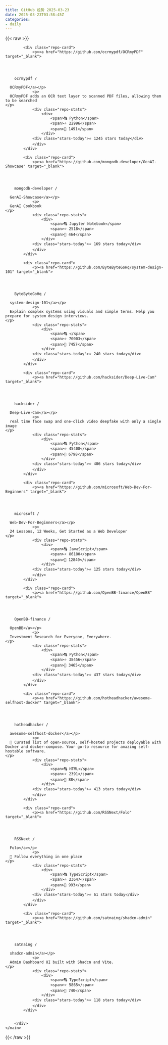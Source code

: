 ```yaml
---
title: GitHub 趋势 2025-03-23
date: 2025-03-23T03:58:45Z
categories:
- daily
---
```

<link rel="stylesheet" href="/public/css/trending.css">
{{< raw >}}
	<main class="container">
        <div class="repo-list" id="repoList">

	
			<div class="repo-card">
				<p><a href="https://github.com/ocrmypdf/OCRmyPDF" target="_blank">
    


      
        ocrmypdf /

      OCRmyPDF</a></p>
				<p>
      OCRmyPDF adds an OCR text layer to scanned PDF files, allowing them to be searched
    </p>
				<div class="repo-stats">
					<div>
						<span>🔠 Python</span>
						<span>⭐ 22996</span>
						<span>🔱 1491</span>
					</div>
				<div class="stars-today">⭐ 1245 stars today</div>
				</div>
			</div>
	
			<div class="repo-card">
				<p><a href="https://github.com/mongodb-developer/GenAI-Showcase" target="_blank">
    


      
        mongodb-developer /

      GenAI-Showcase</a></p>
				<p>
      GenAI Cookbook
    </p>
				<div class="repo-stats">
					<div>
						<span>🔠 Jupyter Notebook</span>
						<span>⭐ 2518</span>
						<span>🔱 464</span>
					</div>
				<div class="stars-today">⭐ 169 stars today</div>
				</div>
			</div>
	
			<div class="repo-card">
				<p><a href="https://github.com/ByteByteGoHq/system-design-101" target="_blank">
    


      
        ByteByteGoHq /

      system-design-101</a></p>
				<p>
      Explain complex systems using visuals and simple terms. Help you prepare for system design interviews.
    </p>
				<div class="repo-stats">
					<div>
						<span>🔠 </span>
						<span>⭐ 70003</span>
						<span>🔱 7457</span>
					</div>
				<div class="stars-today">⭐ 240 stars today</div>
				</div>
			</div>
	
			<div class="repo-card">
				<p><a href="https://github.com/hacksider/Deep-Live-Cam" target="_blank">
    


      
        hacksider /

      Deep-Live-Cam</a></p>
				<p>
      real time face swap and one-click video deepfake with only a single image
    </p>
				<div class="repo-stats">
					<div>
						<span>🔠 Python</span>
						<span>⭐ 45408</span>
						<span>🔱 6798</span>
					</div>
				<div class="stars-today">⭐ 406 stars today</div>
				</div>
			</div>
	
			<div class="repo-card">
				<p><a href="https://github.com/microsoft/Web-Dev-For-Beginners" target="_blank">
    


      
        microsoft /

      Web-Dev-For-Beginners</a></p>
				<p>
      24 Lessons, 12 Weeks, Get Started as a Web Developer
    </p>
				<div class="repo-stats">
					<div>
						<span>🔠 JavaScript</span>
						<span>⭐ 86180</span>
						<span>🔱 12840</span>
					</div>
				<div class="stars-today">⭐ 125 stars today</div>
				</div>
			</div>
	
			<div class="repo-card">
				<p><a href="https://github.com/OpenBB-finance/OpenBB" target="_blank">
    


      
        OpenBB-finance /

      OpenBB</a></p>
				<p>
      Investment Research for Everyone, Everywhere.
    </p>
				<div class="repo-stats">
					<div>
						<span>🔠 Python</span>
						<span>⭐ 38456</span>
						<span>🔱 3465</span>
					</div>
				<div class="stars-today">⭐ 437 stars today</div>
				</div>
			</div>
	
			<div class="repo-card">
				<p><a href="https://github.com/hotheadhacker/awesome-selfhost-docker" target="_blank">
    


      
        hotheadhacker /

      awesome-selfhost-docker</a></p>
				<p>
      🚀 Curated list of open-source, self-hosted projects deployable with Docker and docker-compose. Your go-to resource for amazing self-hostable software.
    </p>
				<div class="repo-stats">
					<div>
						<span>🔠 HTML</span>
						<span>⭐ 2391</span>
						<span>🔱 88</span>
					</div>
				<div class="stars-today">⭐ 413 stars today</div>
				</div>
			</div>
	
			<div class="repo-card">
				<p><a href="https://github.com/RSSNext/Folo" target="_blank">
    


      
        RSSNext /

      Folo</a></p>
				<p>
      🧡 Follow everything in one place
    </p>
				<div class="repo-stats">
					<div>
						<span>🔠 TypeScript</span>
						<span>⭐ 23647</span>
						<span>🔱 993</span>
					</div>
				<div class="stars-today">⭐ 61 stars today</div>
				</div>
			</div>
	
			<div class="repo-card">
				<p><a href="https://github.com/satnaing/shadcn-admin" target="_blank">
    


      
        satnaing /

      shadcn-admin</a></p>
				<p>
      Admin Dashboard UI built with Shadcn and Vite.
    </p>
				<div class="repo-stats">
					<div>
						<span>🔠 TypeScript</span>
						<span>⭐ 5865</span>
						<span>🔱 740</span>
					</div>
				<div class="stars-today">⭐ 118 stars today</div>
				</div>
			</div>
	

		</div>
    </main>
{{< /raw >}}
